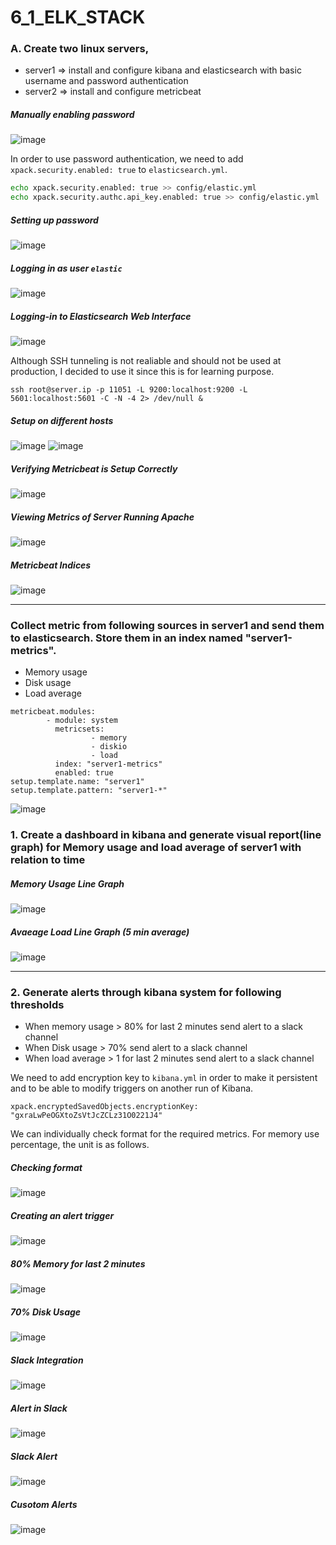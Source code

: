 # 6_1_ELK_STACK

### A. Create two linux servers,
* server1 => install and configure kibana and elasticsearch with basic username and password authentication
* server2 => install and configure metricbeat

##### Manually enabling password
![image](https://user-images.githubusercontent.com/23631617/144418992-2c1309f6-611b-43a4-9b7b-914f04507e67.png)

In order to use password authentication, we need to add `xpack.security.enabled: true` to `elasticsearch.yml`.

```bash
echo xpack.security.enabled: true >> config/elastic.yml
echo xpack.security.authc.api_key.enabled: true >> config/elastic.yml
```
##### Setting up password
![image](https://user-images.githubusercontent.com/23631617/144420206-4c55274d-55e6-4a03-a640-2f35f037ac1a.png)

##### Logging in as user `elastic`
![image](https://user-images.githubusercontent.com/23631617/144420359-12ad95fb-bb1d-4401-9fd3-b7eb4c07bde8.png)

##### Logging-in to Elasticsearch Web Interface
![image](https://user-images.githubusercontent.com/23631617/144422074-edd9ef25-0d55-464a-8c56-498f7196846e.png)

Although SSH tunneling is not realiable and should not be used at production, I decided to use it since this is for learning
purpose. 

```console
ssh root@server.ip -p 11051 -L 9200:localhost:9200 -L 5601:localhost:5601 -C -N -4 2> /dev/null &
```
##### Setup on different hosts
![image](https://user-images.githubusercontent.com/23631617/144426620-84b43bb8-bd3e-4df8-854b-26abb3a12a7f.png)
![image](https://user-images.githubusercontent.com/23631617/144544545-e7b387ad-30a7-467c-a261-8a6f2f8d36dd.png)

##### Verifying Metricbeat is Setup Correctly
![image](https://user-images.githubusercontent.com/23631617/144431266-fcba5d6d-57c3-43f2-8565-abca74c009c1.png)

##### Viewing Metrics of Server Running Apache
![image](https://user-images.githubusercontent.com/23631617/144431650-9db59c33-3bbe-4ed6-81e3-aad3b88bf0fc.png)

##### Metricbeat Indices
![image](https://user-images.githubusercontent.com/23631617/144434298-2c3b60de-2bdd-4698-b360-22965568b019.png)

---

### Collect metric from following sources in server1 and send them to elasticsearch. Store them in an index named "server1-metrics".
* Memory usage
* Disk usage
* Load average

```
metricbeat.modules:
        - module: system
          metricsets:
                  - memory
                  - diskio
                  - load
          index: "server1-metrics"
          enabled: true
setup.template.name: "server1"
setup.template.pattern: "server1-*"
```

![image](https://user-images.githubusercontent.com/23631617/144554166-c0ea1369-bd2f-4149-b23c-ce172e42762a.png)

### 1. Create a dashboard in kibana and generate visual report(line graph) for Memory usage and load average of server1 with relation to time

##### Memory Usage Line Graph
![image](https://user-images.githubusercontent.com/23631617/144556902-4ad295c2-9686-42e5-9203-523a65dd35cc.png)

##### Avaeage Load Line Graph (5 min average)
![image](https://user-images.githubusercontent.com/23631617/144557926-68593ffc-99ef-4569-81ad-490edad92705.png)

---

### 2. Generate alerts through kibana system for following thresholds
* When memory usage > 80% for last 2 minutes send alert to a slack channel
* When Disk usage > 70%   send alert to a slack channel
* When load average > 1  for last 2 minutes  send alert to a slack channel

We need to add encryption key to `kibana.yml` in order to make it persistent and to be able to modify triggers on
another run of Kibana.

```
xpack.encryptedSavedObjects.encryptionKey: "gxraLwPeOGXtoZsVtJcZCLz31O0221J4"
```
We can individually check format for the required metrics. For memory use percentage, the unit is as follows.

##### Checking format
![image](https://user-images.githubusercontent.com/23631617/144581688-f98e2d6c-fb7a-4f5f-963e-4e8852e58636.png)

##### Creating an alert trigger
![image](https://user-images.githubusercontent.com/23631617/144578852-0a8e0976-a0e6-44da-8705-cb45d67a9248.png)

##### 80% Memory for last 2 minutes
![image](https://user-images.githubusercontent.com/23631617/144577228-0bff5af2-681e-4c75-b4e3-38a6c0a9739f.png)

##### 70% Disk Usage
![image](https://user-images.githubusercontent.com/23631617/144580466-458a0862-c25f-44a2-bc78-204c27a0c6c3.png)

##### Slack Integration
![image](https://user-images.githubusercontent.com/23631617/144580655-294d5a14-3f38-4568-974c-9207adde574c.png)

##### Alert in Slack
![image](https://user-images.githubusercontent.com/23631617/144580869-a1e347b3-22e4-4641-b498-c6dc91a1653c.png)

##### Slack Alert
![image](https://user-images.githubusercontent.com/23631617/144583728-e29f8a05-ac95-4206-be8f-e514a76c963d.png)

##### Cusotom Alerts
![image](https://user-images.githubusercontent.com/23631617/144584017-98b984ee-b1de-490a-b5d2-9e04b4067f35.png)
